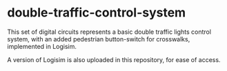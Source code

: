 # double-traffic-control-system
This set of digital circuits represents a basic double traffic lights control system, with an added pedestrian button-switch for crosswalks, implemented in Logisim. 

A version of Logisim is also uploaded in this repository, for ease of access.
